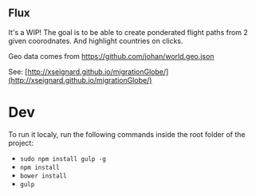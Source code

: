 ## Flux

It's a WIP! The goal is to be able to create ponderated flight paths from 2 given coorodnates. And highlight countries on clicks.

Geo data comes from https://github.com/johan/world.geo.json

See: [http://xseignard.github.io/migrationGlobe/](http://xseignard.github.io/migrationGlobe/)

# Dev

To run it localy, run the following commands inside the root folder of the project: 

- `sudo npm install gulp -g`
- `npm install`
- `bower install`
- `gulp`